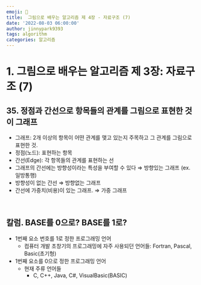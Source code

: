 ```yaml
---
emoji: 🤖
title:  그림으로 배우는 알고리즘 제 4장 - 자료구조 (7)
date: '2022-08-03 06:00:00'
author: jinnypark9393
tags: algorithm
categories: 알고리즘
---
```


# 1. 그림으로 배우는 알고리즘 제 3장: 자료구조 (7)

## 35. 정점과 간선으로 항목들의 관계를 그림으로 표현한 것이 그래프

- 그래프: 2개 이상의 항목이 어떤 관계를 맺고 있는지 주목하고 그 관계를 그림으로 표현한 것.
- 정점(노드): 표현하는 항목
- 간선(Edge): 각 항목들의 관계를 표현하는 선
- 그래프의 간선에는 방향성이라는 특성을 부여할 수 있다 ⇒ 방향있는 그래프 (ex. 일방통행)
- 방향성이 없는 간선 ⇒ 방향없는 그래프
- 간선에 가중치(비용)이 있는 그래프. ⇒ 가중 그래프

<br/>

## 칼럼. BASE를 0으로? BASE를 1로?

- 1번째 요소 번호를 1로 정한 프로그래밍 언어
    - 컴퓨터 개발 초창기의 프로그래밍에 자주 사용되던 언어들: Fortran, Pascal, Basic(초기형)
- 1번째 요소를 0으로 정한 프로그래밍 언어
    - 현재 주류 언어들
        - C, C++, Java, C#, VisualBasic(BASIC)
